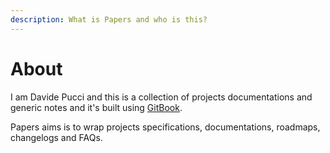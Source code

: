 ```yaml
---
description: What is Papers and who is this?
---
```


# About

I am Davide Pucci and this is a collection of projects documentations and generic notes and it's built using [GitBook](https://www.gitbook.com).

Papers aims is to wrap projects specifications, documentations, roadmaps, changelogs and FAQs.

